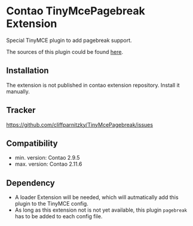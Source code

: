 Contao TinyMcePagebreak Extension
=================================

Special TinyMCE plugin to add pagebreak support.

The sources of this plugin could be found [here](http://www.tinymce.com/wiki.php/Plugin:pagebreak).


Installation
------------

The extension is not published in contao extension repository.
Install it manually.


Tracker
-------

https://github.com/cliffparnitzky/TinyMcePagebreak/issues


Compatibility
-------------

- min. version: Contao 2.9.5
- max. version: Contao 2.11.6


Dependency
----------

- A loader Extension will be needed, which will autmatically add this plugin to the TinyMCE config.
- As long as this extension not is not yet available, this plugin `pagebreak` has to be added to each config file.